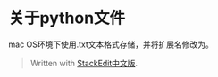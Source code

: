 
# 关于python文件
mac OS环境下使用.txt文本格式存储，并将扩展名修改为。

> Written with [StackEdit中文版](https://stackedit.cn/).
<!--stackedit_data:
eyJoaXN0b3J5IjpbLTE4MTUwODIyMjldfQ==
-->